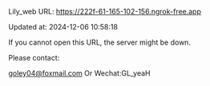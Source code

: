 Lily_web URL: https://222f-61-165-102-156.ngrok-free.app

Updated at: 2024-12-06 10:58:18

If you cannot open this URL, the server might be down.

Please contact: 

goley04@foxmail.com Or Wechat:GL_yeaH